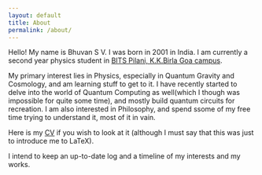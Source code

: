 ```yaml
---
layout: default
title: About
permalink: /about/
---
```


Hello! My name is Bhuvan S V. I was born in 2001 in India. I am currently a second year physics student in [BITS Pilani, K.K.Birla Goa campus](https://www.bits-pilani.ac.in/goa/).
 
My primary interest lies in Physics, especially in Quantum Gravity and Cosmology, and am learning stuff to get to it.
I have recently started to delve into the world of Quantum Computing as well(which I though was impossible for quite some time), and mostly build quantum circuits for recreation.
I am also interested in Philosophy, and spend ssome of my free time trying to understand it, most of it in vain.

Here is my [CV](https://drive.google.com/file/d/1ggHOPIYOLz-vND8aL9dQwPpYIcSTzZsJ/view?usp=sharing) if you wish to look at it (although I must say that this was just to introduce me to LaTeX).

I intend to keep an up-to-date log and a timeline of my interests and my works.
